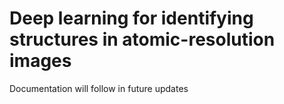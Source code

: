 # Deep learning for identifying structures in atomic-resolution images

Documentation will follow in future updates
